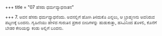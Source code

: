 +++
title = "07 ಹೆಸರು ಧರ್ಮವ್ಯಾಧನಾತನ"

+++
7. ಅವನ ಹೆಸರು ಧರ್ಮವ್ಯಾಧನೆಂದು. ಅವನಲ್ಲಿಗೆ ಹೋಗಿ ತಿಳಿದುಕೊ ಎನ್ನಲು, ಆ ಬ್ರಾಹ್ಮಣನು ಅವನಿರುವ ಪಟ್ಟಣಕ್ಕೆ ಬಂದನು. ಗೃಹಿಣಿಯು ಹೇಳಿದ ಗುರುತಿನ ಪ್ರಕಾರ ಬೀದಿಗಳನ್ನು ಹುಡುಕುತ್ತಾ, ಹಸಿವಿನಿಂದ ತೊಳಲಿ, ಕೊನೆಗೆ ಬೇಡರ ಕೇರಿಯನ್ನು ಕಂಡು ಅಲ್ಲಿಗೆ ಬಂದನು.